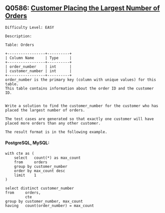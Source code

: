## Q0586: [Customer Placing the Largest Number of Orders](https://leetcode.com/problems/customer-placing-the-largest-number-of-orders/)

```
Difficulty Level: EASY
```

```
Description:

Table: Orders

+-----------------+----------+
| Column Name     | Type     |
+-----------------+----------+
| order_number    | int      |
| customer_number | int      |
+-----------------+----------+
order_number is the primary key (column with unique values) for this table.
This table contains information about the order ID and the customer ID.
 

Write a solution to find the customer_number for the customer who has placed the largest number of orders.

The test cases are generated so that exactly one customer will have placed more orders than any other customer.

The result format is in the following example.
```

#### PostgreSQL, MySQL:

```
with cte as (
    select   count(*) as max_count
    from     orders
    group by customer_number
    order by max_count desc
    limit    1
)

select distinct customer_number
from     orders,
         cte
group by customer_number, max_count
having   count(order_number) = max_count
```